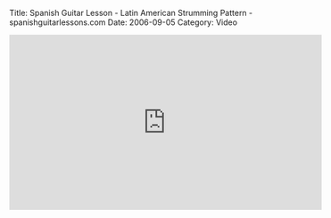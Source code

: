 Title: Spanish Guitar Lesson - Latin American Strumming Pattern - spanishguitarlessons.com
Date: 2006-09-05
Category: Video

<iframe width="560" height="315" src="https://www.youtube.com/embed/DQ4T6rhxe7Q" title="YouTube video player" frameborder="0" allow="accelerometer; autoplay; clipboard-write; encrypted-media; gyroscope; picture-in-picture" allowfullscreen></iframe>

